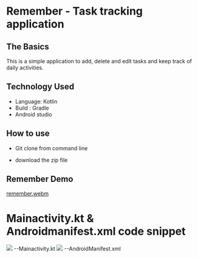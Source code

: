 # Remember - Task tracking application
## The Basics 

This is a simple application to add, delete and edit tasks and keep track of daily activities.

## Technology Used

* Language: Kotlin 
* Build : Gradle 
* Android studio


## How to use

* Git clone from command line

* download the zip file

## Remember Demo 

[remember.webm](https://user-images.githubusercontent.com/55561581/205211836-7edd8f8b-531c-460b-86f1-fbfb4a1f797e.webm)

# Mainactivity.kt & Androidmanifest.xml code snippet

<img src="https://github.com/user-attachments/assets/e3666ce7-f629-468d-8220-45a5c0782477"> --Mainactivity.kt
<img src="https://github.com/user-attachments/assets/9b1f37c5-1ead-49b3-a93e-0b37d3541c5">  --AndroidManifest.xml
